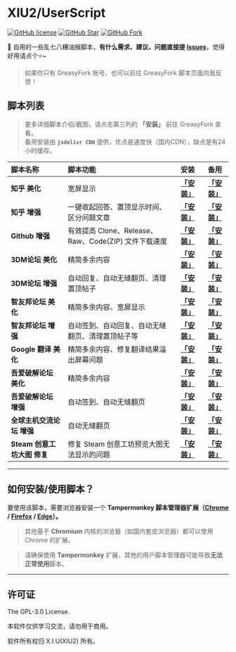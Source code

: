 # XIU2/UserScript

[![GitHub license](https://img.shields.io/github/license/XIU2/UserScript.svg?style=flat-square&color=4285dd)](https://github.com/XIU2/UserScript/blob/master/LICENSE)
[![GitHub Star](https://img.shields.io/github/stars/XIU2/UserScript.svg?style=flat-square&label=Star&color=4285dd)](https://github.com/XIU2/UserScript/stargazers)
[![GitHub Fork](https://img.shields.io/github/forks/XIU2/UserScript.svg?style=flat-square&label=Fork&color=4285dd)](https://github.com/XIU2/UserScript/network/members)

🔨 自用的一些乱七八糟油猴脚本，**有什么需求、建议、问题直接提 [Issues](https://github.com/XIU2/UserScript/issues/new/choose)**，觉得好用请点个⭐~  

> 如果你只有 GreasyFork 账号，也可以前往 GreasyFork 脚本页面向我反馈！  

## 脚本列表

> 更多详细脚本介绍/截图，请点击第三列的 **「安装」** 前往 GreasyFork 查看。  
> 备用安装由 **`jsdelivr CDN`** 提供，优点是速度快（国内CDN），缺点是有24小时缓存。   

| 脚本名称 | 脚本功能 | 安装 | 备用 |
| :---- | :---- | :----: | :----: |
| **知乎 美化** | 宽屏显示 | **[「安装」](https://greasyfork.org/scripts/412212)** | **[「安装」](https://cdn.jsdelivr.net/gh/XIU2/UserScript@master/Zhihu-Beautification.user.js)** |
| **知乎 增强** | 一键收起回答、置顶显示时间、区分问题文章 | **[「安装」](https://greasyfork.org/scripts/412205)** | **[「安装」](https://cdn.jsdelivr.net/gh/XIU2/UserScript@master/Zhihu-Enhanced.user.js)** |
|  **Github 增强** | 有效提高 Clone、Release、Raw、Code(ZIP) 文件下载速度 | **[「安装」](https://greasyfork.org/scripts/412245)** | **[「安装」](https://cdn.jsdelivr.net/gh/XIU2/UserScript@master/GithubEnhanced-High-Speed-Download.user.js)** |
| **3DM论坛 美化** | 精简多余内容 | **[「安装」](https://greasyfork.org/scripts/413593)** | **[「安装」](https://cdn.jsdelivr.net/gh/XIU2/UserScript@master/3dm-Beautification.user.js)** |
| **3DM论坛 增强** | 自动回复、自动无缝翻页、清理置顶帖子 | **[「安装」](https://greasyfork.org/scripts/412890)** | **[「安装」](https://cdn.jsdelivr.net/gh/XIU2/UserScript@master/3dm-Enhanced.user.js)** |
| **智友邦论坛 美化** | 精简多余内容、宽屏显示 | **[「安装」](https://greasyfork.org/scripts/412361)** | **[「安装」](https://cdn.jsdelivr.net/gh/XIU2/UserScript@master/Zhiyoo-Beautification.user.js)** |
| **智友邦论坛 增强** | 自动签到、自动回复、自动无缝翻页、清理置顶帖子等 | **[「安装」](https://greasyfork.org/scripts/412362)** | **[「安装」](https://cdn.jsdelivr.net/gh/XIU2/UserScript@master/Zhiyoo-Enhanced.user.js)** |
|  **Google 翻译 美化** | 精简多余内容、修复翻译结果溢出屏幕问题 | **[「安装」](https://greasyfork.org/scripts/413721)** | **[「安装」](https://cdn.jsdelivr.net/gh/XIU2/UserScript@master/GoogleTranslate-Beautification.user.js)** |
| **吾爱破解论坛 美化** | 精简多余内容 | **[「安装」](https://greasyfork.org/scripts/412681)** | **[「安装」](https://cdn.jsdelivr.net/gh/XIU2/UserScript@master/52pojie-Beautification.user.js)** |
| **吾爱破解论坛 增强** | 自动签到、自动无缝翻页 | **[「安装」](https://greasyfork.org/scripts/412680)** | **[「安装」](https://cdn.jsdelivr.net/gh/XIU2/UserScript@master/52pojie-Enhanced.user.js)** |
| **全球主机交流论坛 增强** | 自动无缝翻页 | **[「安装」](https://greasyfork.org/scripts/414005)** | **[「安装」](https://cdn.jsdelivr.net/gh/XIU2/UserScript@master/Hostloc-Enhanced.user.js)** |
| **Steam 创意工坊大图 修复** | 修复 Steam 创意工坊预览大图无法显示的问题 | **[「安装」](https://greasyfork.org/scripts/397666)** | **[「安装」](https://cdn.jsdelivr.net/gh/XIU2/UserScript@master/SteamWorkshopImageRepair.user.js)** |

****

## 如何安装/使用脚本？

要使用该脚本，需要浏览器安装一个 **Tampermonkey  脚本管理器扩展（[Chrome](https://xiu.lanzoux.com/b073l8d1e) / [Firefox](https://addons.mozilla.org/firefox/addon/tampermonkey/) / [Edge](https://microsoftedge.microsoft.com/addons/detail/tampermonkey/iikmkjmpaadaobahmlepeloendndfphd?hl=zh-CN)）。**  
 
> 其他基于 **Chromium** 内核的浏览器（如国内套皮浏览器）都可以使用 Chrome 的扩展。  

> 请确保使用 **Tampermonkey** 扩展，其他的用户脚本管理器可能导致**无法正常使用**脚本。

****

## 许可证

The GPL-3.0 License.

本软件仅供学习交流，请勿用于商用。  

软件所有权归 X.I.U(XIU2) 所有。  